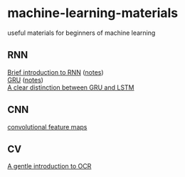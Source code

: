 # machine-learning-materials
useful materials for beginners of machine learning

## RNN 
[Brief introduction to RNN](https://medium.com/@simeon.kostadinoff/learn-how-recurrent-neural-networks-work-84e975feaaf7) ([notes](./notes/rnn/IMG_C3C81433AA0A-1.jpeg))  
[GRU](https://towardsdatascience.com/understanding-gru-networks-2ef37df6c9be) ([notes](./notes/rnn/IMG_C3C81433AA0A-1.jpeg))  
[A clear distinction between GRU and LSTM](https://arxiv.org/pdf/1412.3555v1.pdf)  

## CNN
[convolutional feature maps](http://kaiminghe.com/iccv15tutorial/iccv2015_tutorial_convolutional_feature_maps_kaiminghe.pdf)  

## CV
[A gentle introduction to OCR](https://towardsdatascience.com/a-gentle-introduction-to-ocr-ee1469a201aa)
